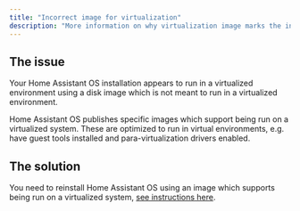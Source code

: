 ```yaml
---
title: "Incorrect image for virtualization"
description: "More information on why virtualization image marks the installation as unsupported."
---
```


## The issue

Your Home Assistant OS installation appears to run in a virtualized environment using
a disk image which is not meant to run in a virtualized environment.
 
Home Assistant OS publishes specific images which support being run on a virtualized
system. These are optimized to run in virtual environments, e.g. have guest tools installed
and para-virtualization drivers enabled.

## The solution

You need to reinstall Home Assistant OS using an image which supports being run
on a virtualized system, [see instructions here](/installation/alternative).
